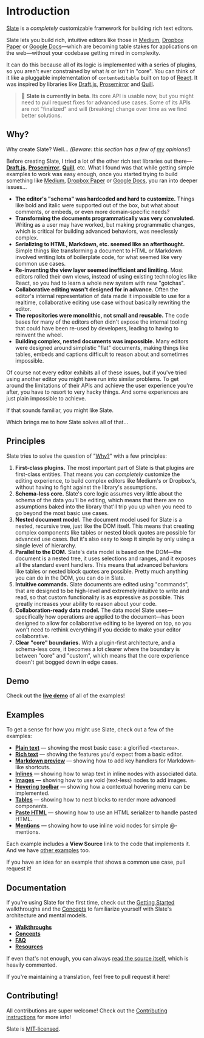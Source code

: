 # Introduction

[Slate](http://slatejs.org) is a _completely_ customizable framework for building rich text editors.

Slate lets you build rich, intuitive editors like those in [Medium](https://medium.com/), [Dropbox Paper](https://www.dropbox.com/paper) or [Google Docs](https://www.google.com/docs/about/)—which are becoming table stakes for applications on the web—without your codebase getting mired in complexity.

It can do this because all of its logic is implemented with a series of plugins, so you aren't ever constrained by what _is_ or _isn't_ in "core". You can think of it like a pluggable implementation of `contenteditable` built on top of [React](https://facebook.github.io/react/). It was inspired by libraries like [Draft.js](https://facebook.github.io/draft-js/), [Prosemirror](http://prosemirror.net/) and [Quill](http://quilljs.com/).

> 🤖 **Slate is currently in beta**. Its core API is usable now, but you might need to pull request fixes for advanced use cases. Some of its APIs are not "finalized" and will \(breaking\) change over time as we find better solutions.

## Why?

Why create Slate? Well... _\(Beware: this section has a few of_ [_my_](https://github.com/ianstormtaylor) _opinions!\)_

Before creating Slate, I tried a lot of the other rich text libraries out there—[**Draft.js**](https://facebook.github.io/draft-js/), [**Prosemirror**](http://prosemirror.net/), [**Quill**](http://quilljs.com/), etc. What I found was that while getting simple examples to work was easy enough, once you started trying to build something like [Medium](https://medium.com/), [Dropbox Paper](https://www.dropbox.com/paper) or [Google Docs](https://www.google.com/docs/about/), you ran into deeper issues...

- **The editor's "schema" was hardcoded and hard to customize.** Things like bold and italic were supported out of the box, but what about comments, or embeds, or even more domain-specific needs?
- **Transforming the documents programmatically was very convoluted.** Writing as a user may have worked, but making programmatic changes, which is critical for building advanced behaviors, was needlessly complex.
- **Serializing to HTML, Markdown, etc. seemed like an afterthought.** Simple things like transforming a document to HTML or Markdown involved writing lots of boilerplate code, for what seemed like very common use cases.
- **Re-inventing the view layer seemed inefficient and limiting.** Most editors rolled their own views, instead of using existing technologies like React, so you had to learn a whole new system with new "gotchas".
- **Collaborative editing wasn't designed for in advance.** Often the editor's internal representation of data made it impossible to use for a realtime, collaborative editing use case without basically rewriting the editor.
- **The repositories were monolithic, not small and reusable.** The code bases for many of the editors often didn't expose the internal tooling that could have been re-used by developers, leading to having to reinvent the wheel.
- **Building complex, nested documents was impossible.** Many editors were designed around simplistic "flat" documents, making things like tables, embeds and captions difficult to reason about and sometimes impossible.

Of course not every editor exhibits all of these issues, but if you've tried using another editor you might have run into similar problems. To get around the limitations of their APIs and achieve the user experience you're after, you have to resort to very hacky things. And some experiences are just plain impossible to achieve.

If that sounds familiar, you might like Slate.

Which brings me to how Slate solves all of that...

## Principles

Slate tries to solve the question of "[Why?](Introduction.md#why)" with a few principles:

1. **First-class plugins.** The most important part of Slate is that plugins are first-class entities. That means you can _completely_ customize the editing experience, to build complex editors like Medium's or Dropbox's, without having to fight against the library's assumptions.
2. **Schema-less core.** Slate's core logic assumes very little about the schema of the data you'll be editing, which means that there are no assumptions baked into the library that'll trip you up when you need to go beyond the most basic use cases.
3. **Nested document model.** The document model used for Slate is a nested, recursive tree, just like the DOM itself. This means that creating complex components like tables or nested block quotes are possible for advanced use cases. But it's also easy to keep it simple by only using a single level of hierarchy.
4. **Parallel to the DOM.** Slate's data model is based on the DOM—the document is a nested tree, it uses selections and ranges, and it exposes all the standard event handlers. This means that advanced behaviors like tables or nested block quotes are possible. Pretty much anything you can do in the DOM, you can do in Slate.
5. **Intuitive commands.** Slate documents are edited using "commands", that are designed to be high-level and extremely intuitive to write and read, so that custom functionality is as expressive as possible. This greatly increases your ability to reason about your code.
6. **Collaboration-ready data model.** The data model Slate uses—specifically how operations are applied to the document—has been designed to allow for collaborative editing to be layered on top, so you won't need to rethink everything if you decide to make your editor collaborative.
7. **Clear "core" boundaries.** With a plugin-first architecture, and a schema-less core, it becomes a lot clearer where the boundary is between "core" and "custom", which means that the core experience doesn't get bogged down in edge cases.

## Demo

Check out the [**live demo**](http://slatejs.org) of all of the examples!

## Examples

To get a sense for how you might use Slate, check out a few of the examples:

- [**Plain text**](https://www.slatejs.org/examples/plaintext) — showing the most basic case: a glorified `<textarea>`.
- [**Rich text**](https://www.slatejs.org/examples/richtext) — showing the features you'd expect from a basic editor.
- [**Markdown preview**](https://www.slatejs.org/examples/markdown-preview) — showing how to add key handlers for Markdown-like shortcuts.
- [**Inlines**](https://www.slatejs.org/examples/inlines) — showing how to wrap text in inline nodes with associated data.
- [**Images**](https://www.slatejs.org/examples/images) — showing how to use void \(text-less\) nodes to add images.
- [**Hovering toolbar**](https://www.slatejs.org/examples/hovering-toolbar) — showing how a contextual hovering menu can be implemented.
- [**Tables**](https://www.slatejs.org/examples/tables) — showing how to nest blocks to render more advanced components.
- [**Paste HTML**](https://www.slatejs.org/examples/paste-html) — showing how to use an HTML serializer to handle pasted HTML.
- [**Mentions**](https://www.slatejs.org/examples/mentions) — showing how to use inline void nodes for simple @-mentions.

Each example includes a **View Source** link to the code that implements it. And we have [other examples](https://github.com/ianstormtaylor/slate/tree/master/site/examples) too.

If you have an idea for an example that shows a common use case, pull request it!

## Documentation

If you're using Slate for the first time, check out the [Getting Started](http://docs.slatejs.org/walkthroughs/01-installing-slate) walkthroughs and the [Concepts](http://docs.slatejs.org/concepts) to familiarize yourself with Slate's architecture and mental models.

- [**Walkthroughs**](http://docs.slatejs.org/walkthroughs)
- [**Concepts**](http://docs.slatejs.org/concepts)
- [**FAQ**](http://docs.slatejs.org/general/faq)
- [**Resources**](http://docs.slatejs.org/general/resources)

If even that's not enough, you can always [read the source itself](https://github.com/ianstormtaylor/slate/tree/master/packages), which is heavily commented.

If you're maintaining a translation, feel free to pull request it here!

## Contributing!

All contributions are super welcome! Check out the [Contributing instructions](general/contributing.md) for more info!

Slate is [MIT-licensed](https://github.com/ianstormtaylor/slate/tree/f6bfe034d707693488c38da77537fd36cb8856cf/License.md).
